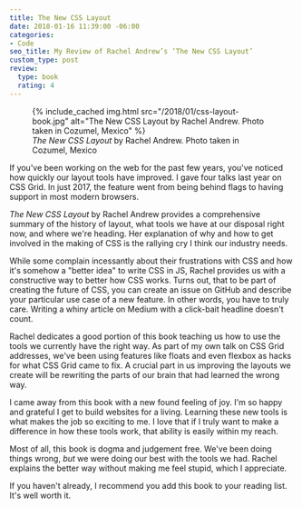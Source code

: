 ```yaml
---
title: The New CSS Layout
date: 2018-01-16 11:39:00 -06:00
categories:
- Code
seo_title: My Review of Rachel Andrew’s ‘The New CSS Layout’
custom_type: post
review:
  type: book
  rating: 4
---
```


<figure class="extendout">
  {% include_cached img.html src="/2018/01/css-layout-book.jpg" alt="The New CSS Layout by Rachel Andrew. Photo taken in Cozumel, Mexico" %}
  <figcaption><em>The New CSS Layout</em> by Rachel Andrew. Photo taken in Cozumel, Mexico</figcaption>
</figure>

If you've been working on the web for the past few years, you've noticed how quickly our layout tools have improved. I gave four talks last year on CSS Grid. In just 2017, the feature went from being behind flags to having support in most modern browsers.

_The New CSS Layout_ by Rachel Andrew provides a comprehensive summary of the history of layout, what tools we have at our disposal right now, and where we're heading. Her explanation of why and how to get involved in the making of CSS is the rallying cry I think our industry needs.

While some complain incessantly about their frustrations with CSS and how it's somehow a "better idea" to write CSS in JS, Rachel provides us with a constructive way to better how CSS works. Turns out, that to be part of creating the future of CSS, you can create an issue on GitHub and describe your particular use case of a new feature. In other words, you have to truly care. Writing a whiny article on Medium with a click-bait headline doesn't count.

Rachel dedicates a good portion of this book teaching us how to use the tools we currently have the right way. As part of my own talk on CSS Grid addresses, we've been using features like floats and even flexbox as hacks for what CSS Grid came to fix. A crucial part in us improving the layouts we create will be rewriting the parts of our brain that had learned the wrong way.

I came away from this book with a new found feeling of joy. I'm so happy and grateful I get to build websites for a living. Learning these new tools is what makes the job so exciting to me. I love that if I truly want to make a difference in how these tools work, that ability is easily within my reach.

Most of all, this book is dogma and judgement free. We've been doing things wrong, _but_ we were doing our best with the tools we had. Rachel explains the better way without making me feel stupid, which I appreciate.

If you haven't already, I recommend you add this book to your reading list. It's well worth it.

